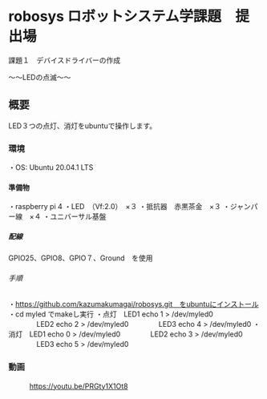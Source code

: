 # robosys ロボットシステム学課題　提出場

課題１　デバイスドライバーの作成

～～LEDの点滅～～

## 概要
LED３つの点灯、消灯をubuntuで操作します。

### 環境
・OS: Ubuntu 20.04.1 LTS

#### 準備物
・raspberry pi 4
・LED　（Vf:2.0）　×３
・抵抗器　赤黒茶金　×３
・ジャンパー線　×４
・ユニバーサル基盤
##### 配線
GPIO25、GPIO8、GPIO７、Ground　を使用

###### 手順
・https://github.com/kazumakumagai/robosys.git　をubuntuにインストール
・cd myled でmakeし実行
・点灯　LED1 echo 1 > /dev/myled0   
　　　　LED2 echo 2 > /dev/myled0 
　　　　LED3 echo 4 > /dev/myled0
・消灯　LED1 echo 0 > /dev/myled0
　　　　LED2 echo 3 > /dev/myled0
　　　　LED3 echo 5 > /dev/myled0
    
### 動画　

　　　https://youtu.be/PRGty1X1Ot8

